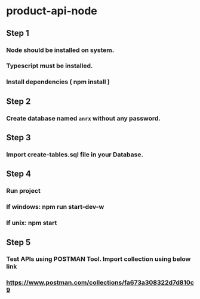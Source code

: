 # product-api-node
## Step 1
### Node should be installed on system.
### Typescript must be installed.
### Install dependencies ( npm install )

## Step 2
### Create database named `anrx` without any password.

## Step 3
### Import create-tables.sql file in your Database.

## Step 4
### Run project
### If windows: npm run start-dev-w
### If unix: npm start

## Step 5
### Test APIs using POSTMAN Tool. Import collection using below link
### https://www.postman.com/collections/fa673a308322d7d810c9
